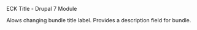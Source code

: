 ECK Title - Drupal 7 Module

Alows changing bundle title label. Provides a description field for bundle.
